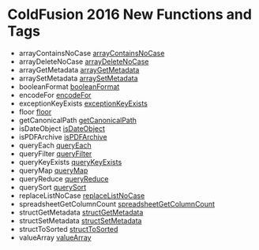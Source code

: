 # ColdFusion 2016 New Functions and Tags

- arrayContainsNoCase [arrayContainsNoCase](../functions/arrayContainsNoCase.md)
- arrayDeleteNoCase [arrayDeleteNoCase](../functions/arrayDeleteNoCase.md)
- arrayGetMetadata [arrayGetMetadata](../functions/arrayGetMetadata.md)
- arraySetMetadata [arraySetMetadata](../functions/arraySetMetadata.md)
- booleanFormat [booleanFormat](../functions/booleanFormat.md)
- encodeFor [encodeFor](../functions/encodeFor.md)
- exceptionKeyExists [exceptionKeyExists](../functions/exceptionKeyExists.md)
- floor [floor](../functions/floor.md)
- getCanonicalPath [getCanonicalPath](../functions/getCanonicalPath.md)
- isDateObject [isDateObject](../functions/isDateObject.md)
- isPDFArchive [isPDFArchive](../functions/isPDFArchive.md)
- queryEach [queryEach](../functions/queryEach.md)
- queryFilter [queryFilter](../functions/queryFilter.md)
- queryKeyExists [queryKeyExists](../functions/queryKeyExists.md)
- queryMap [queryMap](../functions/queryMap.md)
- queryReduce [queryReduce](../functions/queryReduce.md)
- querySort [querySort](../functions/querySort.md)
- replaceListNoCase [replaceListNoCase](../functions/replaceListNoCase.md)
- spreadsheetGetColumnCount [spreadsheetGetColumnCount](../functions/spreadsheetGetColumnCount.md)
- structGetMetadata [structGetMetadata](../functions/structGetMetadata.md)
- structSetMetadata [structSetMetadata](../functions/structSetMetadata.md)
- structToSorted [structToSorted](../functions/structToSorted.md)
- valueArray [valueArray](../functions/valueArray.md)
